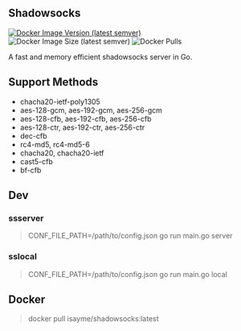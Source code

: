 ## Shadowsocks

[![Docker Image Version (latest semver)](https://img.shields.io/docker/v/isayme/shadowsocks?sort=semver&style=flat-square)](https://hub.docker.com/r/isayme/shadowsocks)
![Docker Image Size (latest semver)](https://img.shields.io/docker/image-size/isayme/shadowsocks?sort=semver&style=flat-square)
![Docker Pulls](https://img.shields.io/docker/pulls/isayme/shadowsocks?style=flat-square)

A fast and memory efficient shadowsocks server in Go.

## Support Methods

- chacha20-ietf-poly1305
- aes-128-gcm, aes-192-gcm, aes-256-gcm
- aes-128-cfb, aes-192-cfb, aes-256-cfb
- aes-128-ctr, aes-192-ctr, aes-256-ctr
- dec-cfb
- rc4-md5, rc4-md5-6
- chacha20, chacha20-ietf
- cast5-cfb
- bf-cfb

## Dev

### ssserver

> CONF_FILE_PATH=/path/to/config.json go run main.go server

### sslocal

> CONF_FILE_PATH=/path/to/config.json go run main.go local

## Docker

> docker pull isayme/shadowsocks:latest
